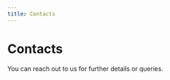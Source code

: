 ```yaml
---
title: Contacts
---
```



<h1> Contacts </h1>

<p> 

You can reach out to us for further details or queries.

</p>

<div style="padding-left:50px;">
<p>
 
<Contactform/>

</p></div>

